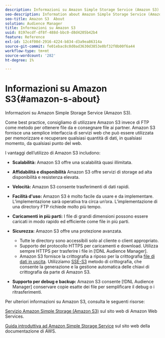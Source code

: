 ```yaml
---
description: Informazioni su Amazon Simple Storage Service (Amazon S3).
seo-description: Information about Amazon Simple Storage Service (Amazon S3).
seo-title: Amazon S3  About
solution: Audience Manager
title: Informazioni su Amazon S3
uuid: 8197ecdf-df8f-488d-bbc0-d8d4205b42b4
feature: Reference
exl-id: 12c4f00d-2916-4224-b834-d3a9ea86314a
source-git-commit: fe01ebac8c0d0ad3630d3853e0bf32f0b00f6a44
workflow-type: tm+mt
source-wordcount: '282'
ht-degree: 1%

---
```


# Informazioni su Amazon S3{#amazon-s-about}

Informazioni su Amazon Simple Storage Service (Amazon S3).

Come best practice, consigliamo di utilizzare Amazon S3 invece di FTP come metodo per ottenere file da e consegnare file ai partner. Amazon S3 fornisce una semplice interfaccia di servizi web che può essere utilizzata per memorizzare e recuperare qualsiasi quantità di dati, in qualsiasi momento, da qualsiasi punto del web.

I vantaggi dell’utilizzo di Amazon S3 includono:

* **Scalabilità:** Amazon S3 offre una scalabilità quasi illimitata.
* **Affidabilità e disponibilità** Amazon S3 offre servizi di storage ad alta disponibilità e resistenza elevata.
* **Velocità:** Amazon S3 consente trasferimenti di dati rapidi.
* **Facilità d&#39;uso:** Amazon S3 è molto facile da usare e da implementare. L’implementazione sarà operativa tra circa un’ora. L’implementazione di una directory FTP richiede molto più tempo.
* **Caricamenti in più parti:** I file di grandi dimensioni possono essere caricati in modo rapido ed efficiente come file in più parti.
* **Sicurezza:** Amazon S3 offre una protezione avanzata.

   * Tutte le directory sono accessibili solo al cliente o client appropriato.
   * Supporto del protocollo HTTPS per caricamenti e download. Utilizza sempre HTTPS per trasferire i file in [!DNL Audience Manager].
   * Amazon S3 fornisce la crittografia a riposo per la crittografia [file di dati in uscita](../integration/receiving-audience-data/batch-outbound-transfers/outbound-file-name-contents.md). Utilizziamo [SSE-S3](https://docs.aws.amazon.com/AmazonS3/latest/dev/serv-side-encryption.html) metodo di crittografia, che consente la generazione e la gestione automatica delle chiavi di crittografia da parte di Amazon S3.

* **Supporto per debug e backup:** Amazon S3 consente [!DNL Audience Manager] conservare copie esatte dei file per semplificare il debug o i ritrasferimenti.

Per ulteriori informazioni su Amazon S3, consulta le seguenti risorse:

[Servizio Amazon Simple Storage (Amazon S3)](https://aws.amazon.com/s3/) sul sito web di Amazon Web Services.

[Guida introduttiva ad Amazon Simple Storage Service](https://docs.aws.amazon.com/AmazonS3/latest/gsg/GetStartedWithS3.html) sul sito web della documentazione di AWS.
